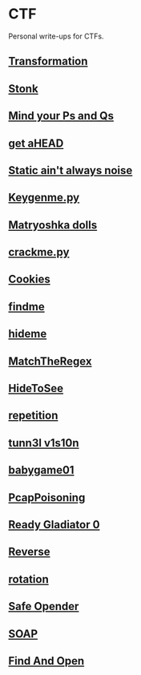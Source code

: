 # CTF

Personal write-ups for CTFs.

## [Transformation](/picoCTF/pico_transformation)

## [Stonk](/picoCTF/pico_stonk)

## [Mind your Ps and Qs](/picoCTF/pico_Mind_your_Ps_and_Qs)

## [get aHEAD](/picoCTF/pico_get_aHEAD)

## [Static ain't always noise](/picoCTF/pico_Static_ain't_always_noise)

## [Keygenme.py](/picoCTF/pico_keygenme.py)

## [Matryoshka dolls](/picoCTF/pico_Matryoshka_dolls)

## [crackme.py](/picoCTF/pico_crackme.py)

## [Cookies](/picoCTF/pico_Cookies)

## [findme](/picoCTF/pico_findme)

## [hideme](/picoCTF/pico_hideme)

## [MatchTheRegex](/picoCTF/pico_MatchTheRegex)

## [HideToSee](/picoCTF/pico_HideToSee)

## [repetition](/picoCTF/pico_repetition)

## [tunn3l v1s10n](/picoCTF/pico_tunn3l_v1s10n)

## [babygame01](/picoCTF/pico_babygame01)

## [PcapPoisoning](/picoCTF/pico_PcapPoisoning)

## [Ready Gladiator 0](/picoCTF/pico_Ready_Gladiator_0)

## [Reverse](/picoCTF/pico_Reverse)

## [rotation](/picoCTF/pico_rotation)

## [Safe Opender](/picoCTF/pico_Safe_Opener_2)

## [SOAP](/picoCTF/pico_SOAP)

## [Find And Open](/picoCTF/pico_FindAndOpen)

<!-- ## [](/picoCTF) -->
